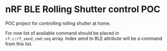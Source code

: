 # nRF BLE Rolling Shutter control POC

POC project for controlling rolling shutter at home.

For now list of available command should be placed in `rf.c:rf_send_cmd:seq` array. Index send to BLE attribute will be a command from this list.